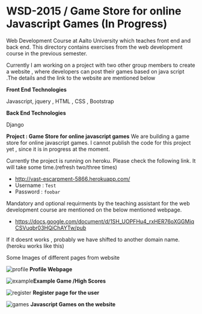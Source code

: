 # WSD-2015 / Game Store for online Javascript Games (In Progress)
Web Development Course at  Aalto University which teaches front end and back end. This directory contains exercises from the web development course in the previous semester.

Currently I am working on a project with two other group members to create a website , where developers can post their games based on java script .The details and the link to the website are mentioned below


**Front End Technologies**

Javascript, jquery , HTML , CSS , Bootstrap

**Back End Technologies**

Django


**Project : Game Store for online javascript games**
We are building a game store for online javascript games. I cannot publish the code for this project yet , since it is in progress at the moment.

Currently the project is running on heroku. Please check the following link. It will take some time.(refresh two/three times)
* http://vast-escarpment-5866.herokuapp.com/
* Username : `Test`  
* Password : `foobar`


Mandatory and optional requirments by the teaching assistant for the web development course are mentioned on the below mentioned webpage.

* https://docs.google.com/document/d/1SH_UOPFHu4_rxHER76oXGGMiqCSVuqbr03HQiChAYTw/pub



If it doesnt works , probably we have shifted to another domain name.(heroku works like this)

Some Images of different pages from website

![profile](https://cloud.githubusercontent.com/assets/1822240/12903315/8d2c3108-cecf-11e5-90e6-c9183ce00fac.png)
**Profile Webpage**

![example](https://cloud.githubusercontent.com/assets/1822240/12903536/feb4494a-ced0-11e5-9ba8-70448ae96e07.png)**Example Game /High Scores**

![register](https://cloud.githubusercontent.com/assets/1822240/12903317/90daa4ce-cecf-11e5-87fe-3e79409ef430.png)
**Register page for the user**

![games](https://cloud.githubusercontent.com/assets/1822240/12903319/9214abb4-cecf-11e5-87b8-f181be60663d.png)
**Javascript Games on the website**
